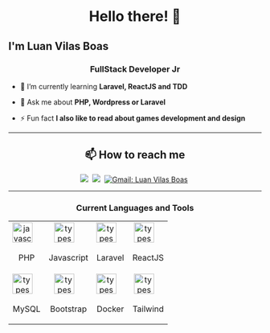 <h1 align="center">Hello there! 👋</h1> 
<h2>I'm Luan Vilas Boas</h2>
<h3 align="center">FullStack Developer Jr</h3>

- 🌱 I’m currently learning **Laravel, ReactJS and TDD**

- 💬 Ask me about **PHP, Wordpress or Laravel**

- ⚡ Fun fact **I also like to read about games development and design**
<hr/>
<h2 align="center">📫 How to reach me</h2>

<div align = "center">

<a href="https://api.whatsapp.com/send/?phone=5521982361213" target="_blank"><img src="https://img.shields.io/badge/-whatsapp-green?style=for-the-badge&logo=WhatsApp&logoColor=white"></a>&nbsp;
<a href="https://www.linkedin.com/in/luanvilasboas-desenvolvedor/" target="_blank"><img src="https://img.shields.io/badge/-LinkedIn-%230077B5?style=for-the-badge&logo=linkedin&logoColor=white"></a>&nbsp;
[![Gmail: Luan Vilas Boas](https://img.shields.io/badge/-gmail-red?style=for-the-badge&logo=Gmail&logoColor=white&link=mailto:victor.jose.lopes.navarro@gmail.com)](mailto:luanvilas0@gmail.com)&nbsp;

</p>
<hr/>
<h3>Current Languages and Tools</h3>
<table>
  <tbody td align="center">
    <tr>
      <td align="center">
        <img
          src="https://cdn.jsdelivr.net/npm/simple-icons@3.13.0/icons/php.svg"
          height="40"
          alt="javascript logo"
        />
        <img width="12" /><br><p>PHP</p>
      </td>
      <td align="center">
        <img
          src="https://cdn.jsdelivr.net/npm/simple-icons@3.13.0/icons/javascript.svg"
          height="40"
          alt="typescript logo"
        />
        <img width="12" /><br><p>Javascript</p>
        </td>
        <td align="center">
        <img
            src="https://cdn.jsdelivr.net/npm/simple-icons@3.13.0/icons/laravel.svg"
            height="40"
            alt="typescript logo"
        />
        <img width="12" /><br><p>Laravel</p>
        </td>
        <td align="center">
        <img
            src="https://cdn.jsdelivr.net/npm/simple-icons@3.13.0/icons/react.svg"
            height="40"
            alt="typescript logo"
        />
        <img width="12" /> <br><p>ReactJS</p>
        </td>
    </tr>
    <tr>
        <td align="center">
            <img
                src="https://cdn.jsdelivr.net/npm/simple-icons@3.13.0/icons/mysql.svg"
                height="40"
                alt="typescript logo"
            />
            <img width="12" /><p>MySQL</p> 
            </td>
        <td align="center">
        <img
            src="https://cdn.jsdelivr.net/npm/simple-icons@3.13.0/icons/tailwindcss.svg"
            height="40"
            alt="typescript logo"
        />
        <img width="12" /><p>Bootstrap</p>
        </td>
        <td align="center">
            <img
                src="https://cdn.jsdelivr.net/npm/simple-icons@3.13.0/icons/docker.svg"
                height="40"
                alt="typescript logo"
            />
            <img width="12" /><p>Docker</p>
            </td>   
            <td align="center">
                <img
                    src="https://cdn.jsdelivr.net/npm/simple-icons@3.13.0/icons/tailwindcss.svg"
                    height="40"
                    alt="typescript logo"
                />
                <img width="12" /><p>Tailwind</p>
            </td>        
    </tr>
  </tbody>
</table>

